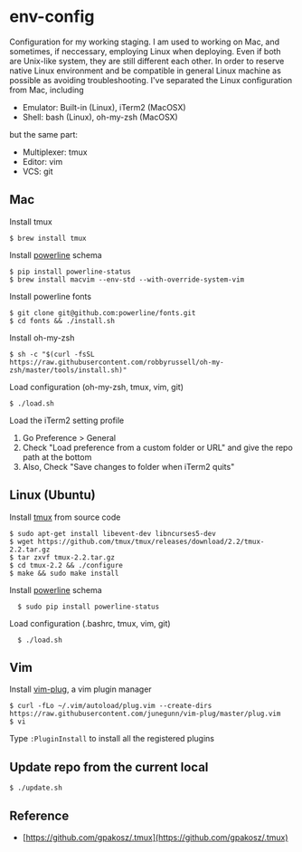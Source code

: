# env-config

Configuration for my working staging. I am used to working on Mac, and sometimes, if neccessary, employing Linux when deploying. Even if both are Unix-like system, they are still different each other. In order to reserve native Linux environment and be compatible in general Linux machine as possible as avoiding troubleshooting. I've separated the Linux configuration from Mac, including

* Emulator: Built-in (Linux), iTerm2 (MacOSX)
* Shell: bash (Linux), oh-my-zsh (MacOSX)

but the same part:

* Multiplexer: tmux
* Editor: vim
* VCS: git

## Mac

Install tmux

    $ brew install tmux

Install [powerline](https://powerline.readthedocs.io/en/latest/) schema

    $ pip install powerline-status
    $ brew install macvim --env-std --with-override-system-vim
	
Install powerline fonts

    $ git clone git@github.com:powerline/fonts.git
    $ cd fonts && ./install.sh

Install oh-my-zsh

    $ sh -c "$(curl -fsSL https://raw.githubusercontent.com/robbyrussell/oh-my-zsh/master/tools/install.sh)"
	
Load configuration (oh-my-zsh, tmux, vim, git)

    $ ./load.sh
	
Load the iTerm2 setting profile

1. Go Preference > General
2. Check "Load preference from a custom folder or URL" and give the repo path at the bottom
3. Also, Check "Save changes to folder when iTerm2 quits"

## Linux (Ubuntu)

Install [tmux](https://tmux.github.io/) from source code

    $ sudo apt-get install libevent-dev libncurses5-dev
    $ wget https://github.com/tmux/tmux/releases/download/2.2/tmux-2.2.tar.gz
    $ tar zxvf tmux-2.2.tar.gz
    $ cd tmux-2.2 && ./configure
    $ make && sudo make install
	
Install [powerline](https://powerline.readthedocs.io/en/latest/) schema

	  $ sudo pip install powerline-status
	
Load configuration (.bashrc, tmux, vim, git)

	  $ ./load.sh

## Vim

Install [vim-plug](https://github.com/junegunn/vim-plug), a vim plugin manager

    $ curl -fLo ~/.vim/autoload/plug.vim --create-dirs https://raw.githubusercontent.com/junegunn/vim-plug/master/plug.vim
    $ vi
    
Type `:PluginInstall` to install all the registered plugins

## Update repo from the current local

    $ ./update.sh

## Reference

* [https://github.com/gpakosz/.tmux](https://github.com/gpakosz/.tmux)
